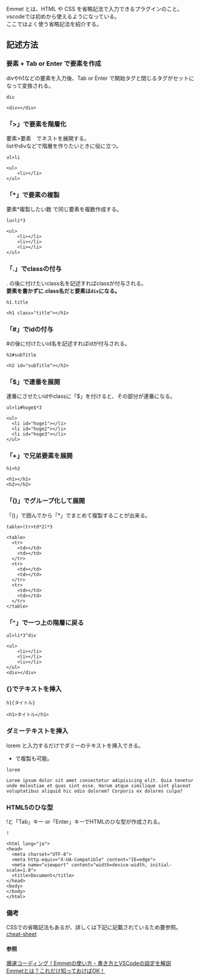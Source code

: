 Emmet とは、HTML や CSS を省略記法で入力できるプラグインのこと。  
vscodeでは初めから使えるようになっている。  
ここではよく使う省略記法を紹介する。

## 記述方法
### 要素 + Tab or Enter で要素を作成
divやh1などの要素を入力後、Tab or Enter で開始タグと閉じるタグがセットになって変換される。  
```
div
```   
```
<div></div>
```

### 「>」で要素を階層化 
要素>要素　でネストを展開する。  
listやdivなどで階層を作りたいときに役に立つ。  
```
ul>li
```
```
<ul>
	<li></li>
</ul>
```
### 「*」で要素の複製
要素*複製したい数 で同じ要素を複数作成する。
```
lu>li*3
```
```
<ul>
	<li></li>
	<li></li>
	<li></li>
</ul>
```

### 「.」でclassの付与
. の後に付けたいclass名を記述すればclassが付与される。  
**要素を書かずに.class名だと要素は`div`になる。**
```
h1.title
```
```
<h1 class="title"></h1>
```

### 「#」でidの付与
#の後に付けたいid名を記述すればidが付与される。
```
h2#subTitle
```
```
<h2 id="subTitle"></h2>
```

### 「$」で連番を展開
連番にさせたいidやclassに「$」を付けると、その部分が連番になる。
```
ul>li#hoge$*3
```
```
<ul>
  <li id="hoge1"></li>
  <li id="hoge2"></li>
  <li id="hoge3"></li>
</ul>
```
### 「+」で兄弟要素を展開
```
h1+h2
```
```
<h1></h1>
<h2></h2>
```

### 「()」でグループ化して展開
「()」で囲んでから「*」でまとめて複製することが出来る。
```
table>(tr>td*2)*3
```
```
<table>
  <tr>
    <td></td>
    <td></td>
  </tr>
  <tr>
    <td></td>
    <td></td>
  </tr>
  <tr>
    <td></td>
    <td></td>
  </tr>
</table>
```

### 「^」で一つ上の階層に戻る
```
ul>li*3^div
```
```
<ul>
    <li></li>
    <li></li>
    <li></li>
</ul>
<div></div>
```

### {}でテキストを挿入
```
h1{タイトル}
```
```
<h1>タイトル</h1>
```

### ダミーテキストを挿入
lorem と入力するだけでダミーのテキストを挿入できる。  
* で複製も可能。
```
lorem
```
```
Lorem ipsum dolor sit amet consectetur adipisicing elit. Quia tenetur unde molestiae et quas sint esse. Harum atque similique sint placeat voluptatibus aliquid hic odio dolorem? Corporis ex dolores culpa?
```

### HTML5のひな型
!と「Tab」キー or「Enter」キーでHTMLのひな型が作成される。
```
!
```
```<!DOCTYPE html>
<html lang="ja">
<head>
  <meta charset="UTF-8">
  <meta http-equiv="X-UA-Compatible" content="IE=edge">
  <meta name="viewport" content="width=device-width, initial-scale=1.0">
  <title>Document</title>
</head>
<body>
</body>
</html>
```

### 備考
CSSでの省略記法もあるが、詳しくは下記に記載されているため要参照。
[cheat-sheet](https://docs.emmet.io/cheat-sheet/)

#### 参照
[爆速コーディング！Emmetの使い方・書き方とVSCodeの設定を解説](https://junpei-sugiyama.com/emmet/#st-toc-h-12)  
[Emmetとは？これだけ知っておけばOK！](https://zenn.dev/miz_dev/articles/6cac5f2e32398d)  
[]()
